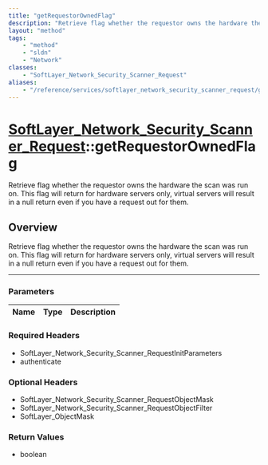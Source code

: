 ```yaml
---
title: "getRequestorOwnedFlag"
description: "Retrieve flag whether the requestor owns the hardware the scan was run on. This flag will  return for hardware servers o... "
layout: "method"
tags:
    - "method"
    - "sldn"
    - "Network"
classes:
    - "SoftLayer_Network_Security_Scanner_Request"
aliases:
    - "/reference/services/softlayer_network_security_scanner_request/getRequestorOwnedFlag"
---
```

# [SoftLayer_Network_Security_Scanner_Request](/reference/services/SoftLayer_Network_Security_Scanner_Request)::getRequestorOwnedFlag


Retrieve flag whether the requestor owns the hardware the scan was run on. This flag will  return for hardware servers only, virtual servers will result in a null return even if you have  a request out for them.


## Overview 
Retrieve flag whether the requestor owns the hardware the scan was run on. This flag will  return for hardware servers only, virtual servers will result in a null return even if you have  a request out for them.

-----

### Parameters 
|Name | Type | Description |
| --- | --- | --- |


### Required Headers
* SoftLayer_Network_Security_Scanner_RequestInitParameters
* authenticate


### Optional Headers
* SoftLayer_Network_Security_Scanner_RequestObjectMask
* SoftLayer_Network_Security_Scanner_RequestObjectFilter
* SoftLayer_ObjectMask

### Return Values
* boolean




